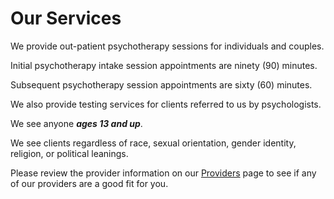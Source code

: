 # Our Services

We provide out-patient psychotherapy sessions for individuals and couples.

Initial psychotherapy intake session appointments are ninety (90) minutes.

Subsequent psychotherapy session appointments are sixty (60) minutes.

We also provide testing services for clients referred to us by psychologists.

We see anyone _**ages 13 and up**_.

We see clients regardless of race, sexual orientation, gender identity, religion, or political leanings.

Please review the provider information on our [Providers](providers.md) page to see if any of our providers are a good fit for you.
